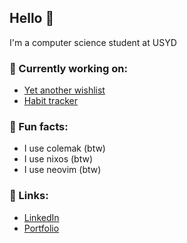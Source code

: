 ## Hello 🐒

I'm a computer science student at USYD

### 🙈 Currently working on:
- [Yet another wishlist](https://github.com/MonkieeBoi/yawl)
- [Habit tracker](https://github.com/yunz-dev/spnw-api)

### 🙊 Fun facts:
- I use colemak (btw)
- I use nixos (btw)
- I use neovim (btw)

### 🙉 Links:
- [LinkedIn](https://www.linkedin.com/in/simon-danh)
- [Portfolio](https://portfolio-monkeyboy.vercel.app/)
